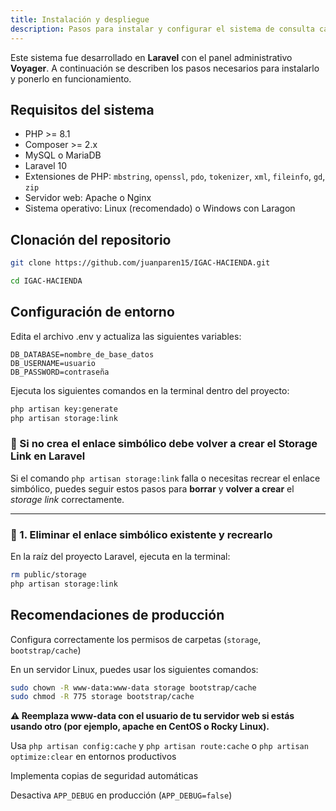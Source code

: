 ```yaml
---
title: Instalación y despliegue
description: Pasos para instalar y configurar el sistema de consulta catastral en entornos locales o productivos.
---
```


Este sistema fue desarrollado en **Laravel** con el panel administrativo **Voyager**. A continuación se describen los pasos necesarios para instalarlo y ponerlo en funcionamiento.

## Requisitos del sistema

- PHP >= 8.1
- Composer >= 2.x
- MySQL o MariaDB
- Laravel 10
- Extensiones de PHP: `mbstring`, `openssl`, `pdo`, `tokenizer`, `xml`, `fileinfo`, `gd`, `zip`
- Servidor web: Apache o Nginx
- Sistema operativo: Linux (recomendado) o Windows con Laragon

## Clonación del repositorio

```bash
git clone https://github.com/juanparen15/IGAC-HACIENDA.git
```
```bash
cd IGAC-HACIENDA
```

## Configuración de entorno

 Edita el archivo .env y actualiza las siguientes variables:
 ```
 DB_DATABASE=nombre_de_base_datos
 DB_USERNAME=usuario
 DB_PASSWORD=contraseña
 ```
Ejecuta los siguientes comandos en la terminal dentro del proyecto:

```bash
php artisan key:generate
php artisan storage:link
```

### 🔄 Si no crea el enlace simbólico debe volver a crear el Storage Link en Laravel

Si el comando `php artisan storage:link` falla o necesitas recrear el enlace simbólico, puedes seguir estos pasos para **borrar** y **volver a crear** el *storage link* correctamente.

---

### 🧹 1. Eliminar el enlace simbólico existente y recrearlo

En la raíz del proyecto Laravel, ejecuta en la terminal:

```bash
rm public/storage
php artisan storage:link
```

## Recomendaciones de producción

Configura correctamente los permisos de carpetas (`storage`, `bootstrap/cache`)

En un servidor Linux, puedes usar los siguientes comandos:

```bash
sudo chown -R www-data:www-data storage bootstrap/cache
sudo chmod -R 775 storage bootstrap/cache
```
**⚠️ Reemplaza www-data con el usuario de tu servidor web si estás usando otro (por ejemplo, apache en CentOS o Rocky Linux).**

Usa `php artisan config:cache` y `php artisan route:cache` o `php artisan optimize:clear` en entornos productivos

Implementa copias de seguridad automáticas

Desactiva `APP_DEBUG` en producción (`APP_DEBUG=false`)

